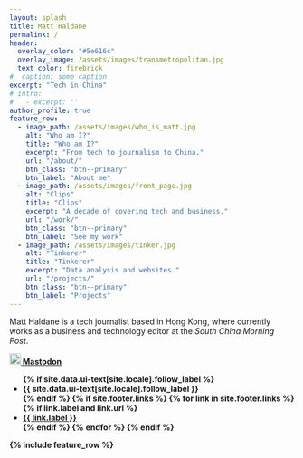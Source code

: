 ```yaml
---
layout: splash
title: Matt Haldane
permalink: /
header:
  overlay_color: "#5e616c"
  overlay_image: /assets/images/transmetropolitan.jpg
  text_color: firebrick
#  caption: some caption
excerpt: "Tech in China"
# intro: 
#   - excerpt: ''
author_profile: true
feature_row:
  - image_path: /assets/images/who_is_matt.jpg
    alt: "Who am I?"
    title: "Who am I?"
    excerpt: "From tech to journalism to China."
    url: "/about/"
    btn_class: "btn--primary"
    btn_label: "About me"
  - image_path: /assets/images/front_page.jpg
    alt: "Clips"
    title: "Clips"
    excerpt: "A decade of covering tech and business."
    url: "/work/"
    btn_class: "btn--primary"
    btn_label: "See my work"
  - image_path: /assets/images/tinker.jpg
    alt: "Tinkerer"
    title: "Tinkerer"
    excerpt: "Data analysis and websites."
    url: "/projects/"
    btn_class: "btn--primary"
    btn_label: "Projects"
---
```


Matt Haldane is a tech journalist based in Hong Kong, where currently works as a business and technology editor at the *South China Morning Post*.

<div class="text-center text-small page__footer-follow"> <strong><a rel="me" href="https://www.mastodon.social/@mdhaldane"><img src="/assets/images/mastodon.ico" style="width:20px"> Mastodon</a> <ul class="social-icons"> {% if site.data.ui-text[site.locale].follow_label %} <li><strong>{{ site.data.ui-text[site.locale].follow_label }}</strong></li> {% endif %} {% if site.footer.links %} {% for link in site.footer.links %} {% if link.label and link.url %} <li><a href="{{ link.url }}" rel="nofollow noopener noreferrer"><i class="{{ link.icon | default: 'fas fa-link' }}" aria-hidden="true" style="{{link.style}}"></i> {{ link.label }}</a></li> {% endif %} {% endfor %} {% endif %} </ul> </div>

{% include feature_row %}
